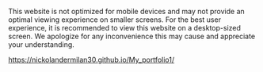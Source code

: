 This website is not optimized for mobile devices and may not provide an optimal viewing experience on smaller screens. For the best user experience, it is recommended to view this website on a desktop-sized screen.
We apologize for any inconvenience this may cause and appreciate your understanding.

https://nickolandermilan30.github.io/My_portfolio1/
